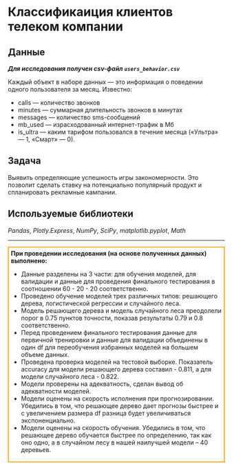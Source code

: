 # Классификаиция клиентов телеком компании

## Данные

__*Для исследования получен csv-файл `users_behavior.csv`*__

Каждый объект в наборе данных — это информация о поведении одного пользователя за месяц. Известно:
* сalls — количество звонков
* minutes — суммарная длительность звонков в минутах
* messages — количество sms-сообщений
* mb_used — израсходованный интернет-трафик в Мб
* is_ultra — каким тарифом пользовался в течение месяца («Ультра» — 1, «Смарт» — 0).

## Задача

Выявить определяющие успешность игры закономерности. Это позволит сделать ставку на потенциально популярный продукт и спланировать рекламные кампании.


## Используемые библиотеки
*Pandas*, *Plotly.Express*, *NumPy*, *SciPy*, *matplotlib.pyplot*, *Math*

---
<div style="border:solid orange 2px; padding: 5px">

<div class="alert alert-info"> <b>При проведении исследования (на основе полученных данных) выполнено:</b></div>

- Данные разделены на 3 части: для обучения моделей, для валидации и данные для проведения финального тестирования в соотношении 60 - 20 - 20 соответственно.
- Проведено обучение моделей трех различных типов: решающего дерева, логистической регрессии и случайного леса.
- Модель решающего дерева и модель случайного леса преодолели порог в 0.75 пунктов точности, показав результаты 0.79 и 0.8 соответственно.
- Перед проведением финального тестирования данные для первичной тренировки и данные для валидации объединены в один df для переобучения избранных моделей на большем объеме данных.
- Проведена проверка моделей на тестовой выборке. Показатель accuracy для модели решающего дерева составил - 0.811, а для модели случайного леса - 0.822.
- Модели проверены на адекватность, сделан вывод об адекватности моделей.
- Модели оценены на скорость исполнения при прогнозировании. Убедились в том, что решающее дерево дает прогнозы быстрее и с увеличением размера df разница будет увеличиваться экспоненциально.
- Модели оценены на скорость обучения. Убедились в том, что решающее дерево обучается быстрее по определению, так как оно одно, а в случайном лесу в нашей наилучшей модели – 40 деревьев.
